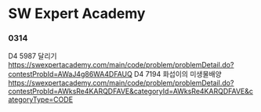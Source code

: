 # SW Expert Academy

### 0314
D4 5987 달리기 https://swexpertacademy.com/main/code/problem/problemDetail.do?contestProbId=AWaJ4g86WA4DFAUQ
D4 7194 화섭이의 미생물배양 https://swexpertacademy.com/main/code/problem/problemDetail.do?contestProbId=AWksRe4KARQDFAVE&categoryId=AWksRe4KARQDFAVE&categoryType=CODE
